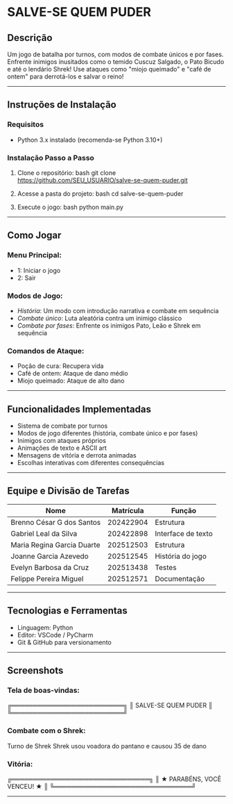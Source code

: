 # SALVE-SE QUEM PUDER

## Descrição
Um jogo de batalha por turnos, com modos de combate únicos e por fases. Enfrente inimigos inusitados como o temido Cuscuz Salgado, o Pato Bicudo e até o lendário Shrek! Use ataques como "miojo queimado" e "café de ontem" para derrotá-los e salvar o reino!

---

## Instruções de Instalação

### Requisitos
- Python 3.x instalado (recomenda-se Python 3.10+)

### Instalação Passo a Passo

1. Clone o repositório:
bash
git clone https://github.com/SEU_USUARIO/salve-se-quem-puder.git


2. Acesse a pasta do projeto:
bash
cd salve-se-quem-puder


3. Execute o jogo:
bash
python main.py


---

##  Como Jogar

### Menu Principal:
- 1: Iniciar o jogo
- 2: Sair

### Modos de Jogo:
- *História*: Um modo com introdução narrativa e combate em sequência
- *Combate único*: Luta aleatória contra um inimigo clássico
- *Combate por fases*: Enfrente os inimigos Pato, Leão e Shrek em sequência

### Comandos de Ataque:
- Poção de cura: Recupera vida
- Café de ontem: Ataque de dano médio
- Miojo queimado: Ataque de alto dano

---

## Funcionalidades Implementadas

- Sistema de combate por turnos
- Modos de jogo diferentes (história, combate único e por fases)
- Inimigos com ataques próprios
- Animações de texto e ASCII art
- Mensagens de vitória e derrota animadas
- Escolhas interativas com diferentes consequências

---

## Equipe e Divisão de Tarefas

| Nome                   |      Matrícula     |    Função                         |
|-------------------|     -----------         |--------------------------------|
| Brenno César G dos Santos|    202422904     | Estrutura  |
| Gabriel Leal da Silva|        202422898     | Interface de texto |
| Maria Regina Garcia Duarte|   202512503     | Estrutura        |
| Joanne Garcia Azevedo     |   202512545     | História do jogo       |
| Evelyn Barbosa da Cruz    |   202513438     | Testes
| Felippe Pereira Miguel    |   202512571     | Documentação        |
---

## Tecnologias e Ferramentas

- Linguagem: Python
- Editor: VSCode / PyCharm
- Git & GitHub para versionamento

---

## Screenshots

### Tela de boas-vindas:

╔══════════════════════════╗
║    SALVE-SE QUEM PUDER   ║
╚══════════════════════════╝


### Combate com o Shrek:

Turno de Shrek
Shrek usou voadora do pantano e causou 35 de dano


### Vitória:

╔════════════════════════════════╗
║    ★ PARABÉNS, VOCÊ VENCEU! ★  ║
╚════════════════════════════════╝


---
